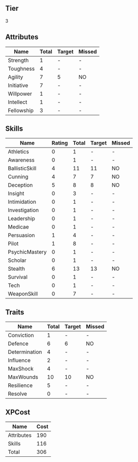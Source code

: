 
## Tier

3

## Attributes

| Name       |   Total |   Target | Missed   |
|------------|---------|----------|----------|
| Strength   |       1 |        - | -        |
| Toughness  |       4 |        - | -        |
| Agility    |       7 |        5 | NO       |
| Initiative |       7 |        - | -        |
| Willpower  |       1 |        - | -        |
| Intellect  |       1 |        - | -        |
| Fellowship |       3 |        - | -        |

## Skills

| Name           |   Rating |   Total |   Target | Missed   |
|----------------|----------|---------|----------|----------|
| Athletics      |        0 |       1 |        - | -        |
| Awareness      |        0 |       1 |        - | -        |
| BallisticSkill |        4 |      11 |       11 | NO       |
| Cunning        |        4 |       7 |        7 | NO       |
| Deception      |        5 |       8 |        8 | NO       |
| Insight        |        0 |       3 |        - | -        |
| Intimidation   |        0 |       1 |        - | -        |
| Investigation  |        0 |       1 |        - | -        |
| Leadership     |        0 |       1 |        - | -        |
| Medicae        |        0 |       1 |        - | -        |
| Persuasion     |        1 |       4 |        - | -        |
| Pilot          |        1 |       8 |        - | -        |
| PsychicMastery |        0 |       1 |        - | -        |
| Scholar        |        0 |       1 |        - | -        |
| Stealth        |        6 |      13 |       13 | NO       |
| Survival       |        0 |       1 |        - | -        |
| Tech           |        0 |       1 |        - | -        |
| WeaponSkill    |        0 |       7 |        - | -        |

## Traits

| Name          |   Total |   Target | Missed   |
|---------------|---------|----------|----------|
| Conviction    |       1 |        - | -        |
| Defence       |       6 |        6 | NO       |
| Determination |       4 |        - | -        |
| Influence     |       2 |        - | -        |
| MaxShock      |       4 |        - | -        |
| MaxWounds     |      10 |       10 | NO       |
| Resilience    |       5 |        - | -        |
| Resolve       |       0 |        - | -        |

## XPCost

| Name       |   Cost |
|------------|--------|
| Attributes |    190 |
| Skills     |    116 |
| Total      |    306 |
